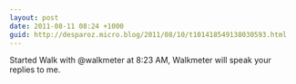 ```yaml
---
layout: post
date: 2011-08-11 08:24 +1000
guid: http://desparoz.micro.blog/2011/08/10/t101418549138030593.html
---
```

Started Walk with @walkmeter at 8:23 AM, Walkmeter will speak your replies to me.

